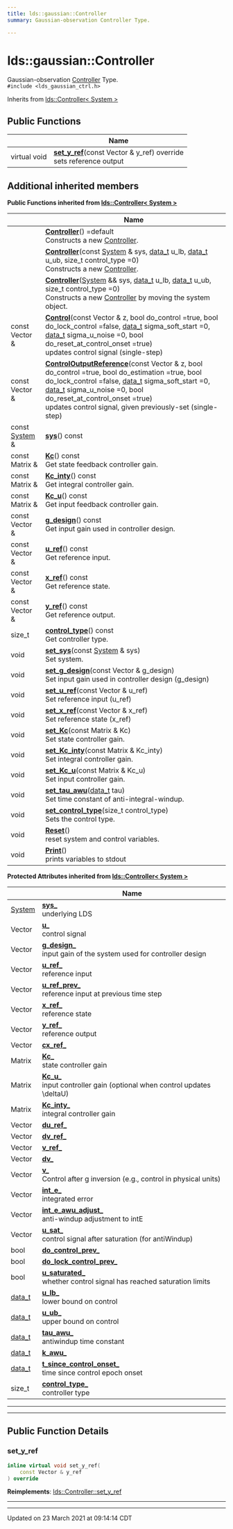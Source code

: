 ```yaml
---
title: lds::gaussian::Controller
summary: Gaussian-observation Controller Type. 

---
```


# lds::gaussian::Controller



Gaussian-observation [Controller]() Type. 
<br /> `#include <lds_gaussian_ctrl.h>`

Inherits from [lds::Controller< System >](/ldsctrlest/docs/api/classes/classlds_1_1_controller/)

## Public Functions

|                | Name           |
| -------------- | -------------- |
| virtual void | **[set_y_ref](/ldsctrlest/docs/api/classes/classlds_1_1gaussian_1_1_controller/#function-set_y_ref)**(const Vector & y_ref) override<br>sets reference output  |

## Additional inherited members

**Public Functions inherited from [lds::Controller< System >](/ldsctrlest/docs/api/classes/classlds_1_1_controller/)**

|                | Name           |
| -------------- | -------------- |
| | **[Controller](/ldsctrlest/docs/api/classes/classlds_1_1_controller/#function-controller)**() =default<br>Constructs a new [Controller](/ldsctrlest/docs/api/classes/classlds_1_1_controller/).  |
| | **[Controller](/ldsctrlest/docs/api/classes/classlds_1_1_controller/#function-controller)**(const [System](/ldsctrlest/docs/api/classes/classlds_1_1_system/) & sys, [data_t](/ldsctrlest/docs/api/namespaces/namespacelds/#using-data_t) u_lb, [data_t](/ldsctrlest/docs/api/namespaces/namespacelds/#using-data_t) u_ub, size_t control_type =0)<br>Constructs a new [Controller](/ldsctrlest/docs/api/classes/classlds_1_1_controller/).  |
| | **[Controller](/ldsctrlest/docs/api/classes/classlds_1_1_controller/#function-controller)**([System](/ldsctrlest/docs/api/classes/classlds_1_1_system/) && sys, [data_t](/ldsctrlest/docs/api/namespaces/namespacelds/#using-data_t) u_lb, [data_t](/ldsctrlest/docs/api/namespaces/namespacelds/#using-data_t) u_ub, size_t control_type =0)<br>Constructs a new [Controller](/ldsctrlest/docs/api/classes/classlds_1_1_controller/) by moving the system object.  |
| const Vector & | **[Control](/ldsctrlest/docs/api/classes/classlds_1_1_controller/#function-control)**(const Vector & z, bool do_control =true, bool do_lock_control =false, [data_t](/ldsctrlest/docs/api/namespaces/namespacelds/#using-data_t) sigma_soft_start =0, [data_t](/ldsctrlest/docs/api/namespaces/namespacelds/#using-data_t) sigma_u_noise =0, bool do_reset_at_control_onset =true)<br>updates control signal (single-step)  |
| const Vector & | **[ControlOutputReference](/ldsctrlest/docs/api/classes/classlds_1_1_controller/#function-controloutputreference)**(const Vector & z, bool do_control =true, bool do_estimation =true, bool do_lock_control =false, [data_t](/ldsctrlest/docs/api/namespaces/namespacelds/#using-data_t) sigma_soft_start =0, [data_t](/ldsctrlest/docs/api/namespaces/namespacelds/#using-data_t) sigma_u_noise =0, bool do_reset_at_control_onset =true)<br>updates control signal, given previously-set (single-step)  |
| const [System](/ldsctrlest/docs/api/classes/classlds_1_1_system/) & | **[sys](/ldsctrlest/docs/api/classes/classlds_1_1_controller/#function-sys)**() const |
| const Matrix & | **[Kc](/ldsctrlest/docs/api/classes/classlds_1_1_controller/#function-kc)**() const<br>Get state feedback controller gain.  |
| const Matrix & | **[Kc_inty](/ldsctrlest/docs/api/classes/classlds_1_1_controller/#function-kc_inty)**() const<br>Get integral controller gain.  |
| const Matrix & | **[Kc_u](/ldsctrlest/docs/api/classes/classlds_1_1_controller/#function-kc_u)**() const<br>Get input feedback controller gain.  |
| const Vector & | **[g_design](/ldsctrlest/docs/api/classes/classlds_1_1_controller/#function-g_design)**() const<br>Get input gain used in controller design.  |
| const Vector & | **[u_ref](/ldsctrlest/docs/api/classes/classlds_1_1_controller/#function-u_ref)**() const<br>Get reference input.  |
| const Vector & | **[x_ref](/ldsctrlest/docs/api/classes/classlds_1_1_controller/#function-x_ref)**() const<br>Get reference state.  |
| const Vector & | **[y_ref](/ldsctrlest/docs/api/classes/classlds_1_1_controller/#function-y_ref)**() const<br>Get reference output.  |
| size_t | **[control_type](/ldsctrlest/docs/api/classes/classlds_1_1_controller/#function-control_type)**() const<br>Get controller type.  |
| void | **[set_sys](/ldsctrlest/docs/api/classes/classlds_1_1_controller/#function-set_sys)**(const [System](/ldsctrlest/docs/api/classes/classlds_1_1_system/) & sys)<br>Set system.  |
| void | **[set_g_design](/ldsctrlest/docs/api/classes/classlds_1_1_controller/#function-set_g_design)**(const Vector & g_design)<br>Set input gain used in controller design (g_design)  |
| void | **[set_u_ref](/ldsctrlest/docs/api/classes/classlds_1_1_controller/#function-set_u_ref)**(const Vector & u_ref)<br>Set reference input (u_ref)  |
| void | **[set_x_ref](/ldsctrlest/docs/api/classes/classlds_1_1_controller/#function-set_x_ref)**(const Vector & x_ref)<br>Set reference state (x_ref)  |
| void | **[set_Kc](/ldsctrlest/docs/api/classes/classlds_1_1_controller/#function-set_kc)**(const Matrix & Kc)<br>Set state controller gain.  |
| void | **[set_Kc_inty](/ldsctrlest/docs/api/classes/classlds_1_1_controller/#function-set_kc_inty)**(const Matrix & Kc_inty)<br>Set integral controller gain.  |
| void | **[set_Kc_u](/ldsctrlest/docs/api/classes/classlds_1_1_controller/#function-set_kc_u)**(const Matrix & Kc_u)<br>Set input controller gain.  |
| void | **[set_tau_awu](/ldsctrlest/docs/api/classes/classlds_1_1_controller/#function-set_tau_awu)**([data_t](/ldsctrlest/docs/api/namespaces/namespacelds/#using-data_t) tau)<br>Set time constant of anti-integral-windup.  |
| void | **[set_control_type](/ldsctrlest/docs/api/classes/classlds_1_1_controller/#function-set_control_type)**(size_t control_type)<br>Sets the control type.  |
| void | **[Reset](/ldsctrlest/docs/api/classes/classlds_1_1_controller/#function-reset)**()<br>reset system and control variables.  |
| void | **[Print](/ldsctrlest/docs/api/classes/classlds_1_1_controller/#function-print)**()<br>prints variables to stdout  |

**Protected Attributes inherited from [lds::Controller< System >](/ldsctrlest/docs/api/classes/classlds_1_1_controller/)**

|                | Name           |
| -------------- | -------------- |
| [System](/ldsctrlest/docs/api/classes/classlds_1_1_system/) | **[sys_](/ldsctrlest/docs/api/classes/classlds_1_1_controller/#variable-sys_)** <br>underlying LDS  |
| Vector | **[u_](/ldsctrlest/docs/api/classes/classlds_1_1_controller/#variable-u_)** <br>control signal  |
| Vector | **[g_design_](/ldsctrlest/docs/api/classes/classlds_1_1_controller/#variable-g_design_)** <br>input gain of the system used for controller design  |
| Vector | **[u_ref_](/ldsctrlest/docs/api/classes/classlds_1_1_controller/#variable-u_ref_)** <br>reference input  |
| Vector | **[u_ref_prev_](/ldsctrlest/docs/api/classes/classlds_1_1_controller/#variable-u_ref_prev_)** <br>reference input at previous time step  |
| Vector | **[x_ref_](/ldsctrlest/docs/api/classes/classlds_1_1_controller/#variable-x_ref_)** <br>reference state  |
| Vector | **[y_ref_](/ldsctrlest/docs/api/classes/classlds_1_1_controller/#variable-y_ref_)** <br>reference output  |
| Vector | **[cx_ref_](/ldsctrlest/docs/api/classes/classlds_1_1_controller/#variable-cx_ref_)**  |
| Matrix | **[Kc_](/ldsctrlest/docs/api/classes/classlds_1_1_controller/#variable-kc_)** <br>state controller gain  |
| Matrix | **[Kc_u_](/ldsctrlest/docs/api/classes/classlds_1_1_controller/#variable-kc_u_)** <br>input controller gain (optional when control updates \deltaU)  |
| Matrix | **[Kc_inty_](/ldsctrlest/docs/api/classes/classlds_1_1_controller/#variable-kc_inty_)** <br>integral controller gain  |
| Vector | **[du_ref_](/ldsctrlest/docs/api/classes/classlds_1_1_controller/#variable-du_ref_)**  |
| Vector | **[dv_ref_](/ldsctrlest/docs/api/classes/classlds_1_1_controller/#variable-dv_ref_)**  |
| Vector | **[v_ref_](/ldsctrlest/docs/api/classes/classlds_1_1_controller/#variable-v_ref_)**  |
| Vector | **[dv_](/ldsctrlest/docs/api/classes/classlds_1_1_controller/#variable-dv_)**  |
| Vector | **[v_](/ldsctrlest/docs/api/classes/classlds_1_1_controller/#variable-v_)** <br>Control after g inversion (e.g., control in physical units)  |
| Vector | **[int_e_](/ldsctrlest/docs/api/classes/classlds_1_1_controller/#variable-int_e_)** <br>integrated error  |
| Vector | **[int_e_awu_adjust_](/ldsctrlest/docs/api/classes/classlds_1_1_controller/#variable-int_e_awu_adjust_)** <br>anti-windup adjustment to intE  |
| Vector | **[u_sat_](/ldsctrlest/docs/api/classes/classlds_1_1_controller/#variable-u_sat_)** <br>control signal after saturation (for antiWindup)  |
| bool | **[do_control_prev_](/ldsctrlest/docs/api/classes/classlds_1_1_controller/#variable-do_control_prev_)**  |
| bool | **[do_lock_control_prev_](/ldsctrlest/docs/api/classes/classlds_1_1_controller/#variable-do_lock_control_prev_)**  |
| bool | **[u_saturated_](/ldsctrlest/docs/api/classes/classlds_1_1_controller/#variable-u_saturated_)** <br>whether control signal has reached saturation limits  |
| [data_t](/ldsctrlest/docs/api/namespaces/namespacelds/#using-data_t) | **[u_lb_](/ldsctrlest/docs/api/classes/classlds_1_1_controller/#variable-u_lb_)** <br>lower bound on control  |
| [data_t](/ldsctrlest/docs/api/namespaces/namespacelds/#using-data_t) | **[u_ub_](/ldsctrlest/docs/api/classes/classlds_1_1_controller/#variable-u_ub_)** <br>upper bound on control  |
| [data_t](/ldsctrlest/docs/api/namespaces/namespacelds/#using-data_t) | **[tau_awu_](/ldsctrlest/docs/api/classes/classlds_1_1_controller/#variable-tau_awu_)** <br>antiwindup time constant  |
| [data_t](/ldsctrlest/docs/api/namespaces/namespacelds/#using-data_t) | **[k_awu_](/ldsctrlest/docs/api/classes/classlds_1_1_controller/#variable-k_awu_)**  |
| [data_t](/ldsctrlest/docs/api/namespaces/namespacelds/#using-data_t) | **[t_since_control_onset_](/ldsctrlest/docs/api/classes/classlds_1_1_controller/#variable-t_since_control_onset_)** <br>time since control epoch onset  |
| size_t | **[control_type_](/ldsctrlest/docs/api/classes/classlds_1_1_controller/#variable-control_type_)** <br>controller type  |


---
---
## Public Function Details

### **set_y_ref**

```cpp
inline virtual void set_y_ref(
    const Vector & y_ref
) override
```



**Reimplements**: [lds::Controller::set_y_ref](/ldsctrlest/docs/api/classes/classlds_1_1_controller/#function-set_y_ref)


---


-------------------------------

Updated on 23 March 2021 at 09:14:14 CDT

